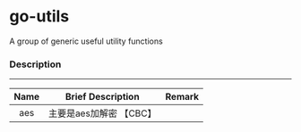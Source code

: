 # go-utils
A group of generic useful utility functions

### Description 

---------------------------------------------------------------------------------------------------------------------------------

| Name  |    Brief Description    | Remark |
| :---: | :---------------------: | :----: |
|  aes  | 主要是aes加解密 【CBC】 |        |
